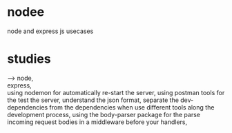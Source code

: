 # nodee
node and express js usecases

# studies
 --> node,</br>
     express,</br>
     using nodemon for automatically re-start the server,
     using postman tools for the test the server,
     understand the json format,
     separate the dev-dependencies from the dependencies when use different tools along the development process,
     using the body-parser package for the parse incoming request bodies in a middleware before your handlers,
